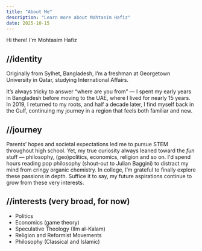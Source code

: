 ```yaml
---
title: "About Me"
description: "Learn more about Mohtasim Hafiz"
date: 2025-10-15
---
```



Hi there! I'm Mohtasim Hafiz

## //identity

Originally from Sylhet, Bangladesh, I’m a freshman at Georgetown University in Qatar, studying International Affairs.

It’s always tricky to answer “where are you from” — I spent my early years in Bangladesh before moving to the UAE, where I lived for nearly 15 years. In 2019, I returned to my roots, and half a decade later, I find myself back in the Gulf, continuing my journey in a region that feels both familiar and new.

## //journey

Parents’ hopes and societal expectations led me to pursue STEM throughout high school. Yet, my true curiosity always leaned toward the *fun* stuff — philosophy, (geo)politics, economics, religion and so on. I'd spend hours reading pop philosophy (shout-out to Julian Baggini) to distract my mind from cringy organic chemistry. In college, I’m grateful to finally explore these passions in depth. Suffice it to say, my future aspirations continue to grow from these very interests.


## //interests (very broad, for now)    

- Politics
- Economics (game theory)
- Speculative Theology (Ilm al-Kalam)
- Religion and Reformist Movements
- Philosophy (Classical and Islamic)


